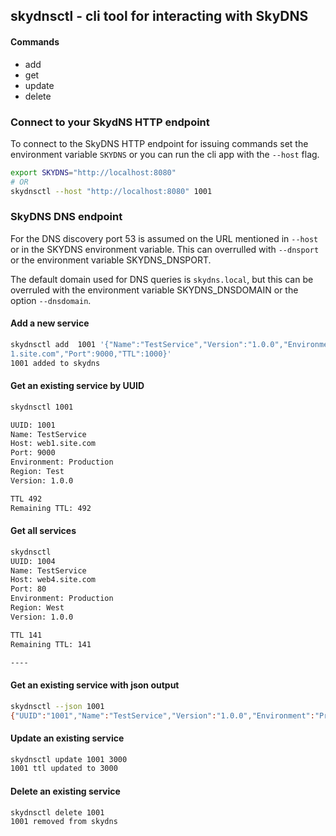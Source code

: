 ## skydnsctl - cli tool for interacting with SkyDNS

#### Commands
* add
* get
* update
* delete


### Connect to your SkydNS HTTP endpoint
To connect to the SkyDNS HTTP endpoint for issuing commands set the environment 
variable `SKYDNS` or you can run the cli app with the `--host` flag.

```bash
export SKYDNS="http://localhost:8080"
# OR
skydnsctl --host "http://localhost:8080" 1001
```

### SkyDNS DNS endpoint

For the DNS discovery port 53 is assumed on the URL mentioned in `--host` or in 
the SKYDNS environment variable. This can overrulled with `--dnsport` or the environment
variable SKYDNS_DNSPORT.

The default domain used for DNS queries is `skydns.local`, but this can be overruled with the
environment variable SKYDNS_DNSDOMAIN or the option `--dnsdomain`.

#### Add a new service

```bash
skydnsctl add  1001 '{"Name":"TestService","Version":"1.0.0","Environment":"Production","Region":"Test","Host":"web
1.site.com","Port":9000,"TTL":1000}'
1001 added to skydns
```

#### Get an existing service by UUID

```bash
skydnsctl 1001

UUID: 1001
Name: TestService
Host: web1.site.com
Port: 9000
Environment: Production
Region: Test
Version: 1.0.0

TTL 492
Remaining TTL: 492
```

#### Get all services

```bash
skydnsctl
UUID: 1004
Name: TestService
Host: web4.site.com
Port: 80
Environment: Production
Region: West
Version: 1.0.0

TTL 141
Remaining TTL: 141

----
```

#### Get an existing service with json output

```bash
skydnsctl --json 1001
{"UUID":"1001","Name":"TestService","Version":"1.0.0","Environment":"Production","Region":"Test","Host":"web1.site.com","Port":9000,"TTL":987,"Expires":"2014-01-17T23:09:19.827085688-08:00"}
```

#### Update an existing service

```bash
skydnsctl update 1001 3000
1001 ttl updated to 3000
```

#### Delete an existing service

```bash
skydnsctl delete 1001
1001 removed from skydns
```
